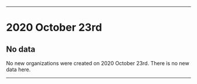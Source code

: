 
***

# 2020 October 23rd

## No data

No new organizations were created on 2020 October 23rd. There is no new data here.

***

